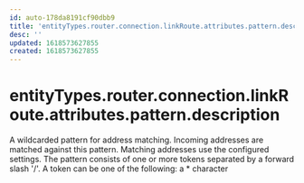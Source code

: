 ```yaml
---
id: auto-178da8191cf90dbb9
title: 'entityTypes.router.connection.linkRoute.attributes.pattern.description'
desc: ''
updated: 1618573627855
created: 1618573627855
---
```

# entityTypes.router.connection.linkRoute.attributes.pattern.description

A wildcarded pattern for address matching. Incoming addresses are matched against this pattern. Matching addresses use the configured settings. The pattern consists of one or more tokens separated by a forward slash &#39;/&#39;. A token can be one of the following: a * character